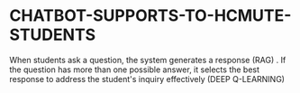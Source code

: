 # CHATBOT-SUPPORTS-TO-HCMUTE-STUDENTS
When students ask a question, the system generates a response (RAG) . If the question has more than one possible answer, it selects the best response to address the student's inquiry effectively (DEEP Q-LEARNING)
